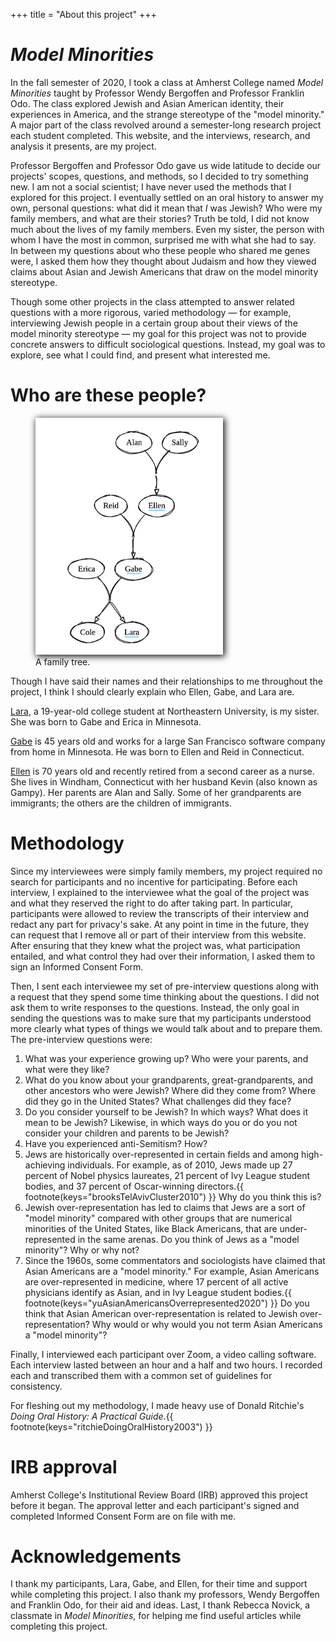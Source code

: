 +++
title = "About this project"
+++

# *Model Minorities*

In the fall semester of 2020, I took a class at Amherst College named *Model Minorities* taught by Professor Wendy Bergoffen and Professor Franklin Odo.
The class explored Jewish and Asian American identity, their experiences in America, and the strange stereotype of the "model minority." 
A major part of the class revolved around a semester-long research project each student completed.
This website, and the interviews, research, and analysis it presents, are my project.

Professor Bergoffen and Professor Odo gave us wide latitude to decide our projects' scopes, questions, and methods, so I decided to try something new.
I am not a social scientist; I have never used the methods that I explored for this project.
I eventually settled on an oral history to answer my own, personal questions: what did it mean that *I* was Jewish?
Who were my family members, and what are their stories?
Truth be told, I did not know much about the lives of my family members.
Even my sister, the person with whom I have the most in common, surprised me with what she had to say.
In between my questions about who these people who shared me genes were, I asked them how they thought about Judaism and how they viewed claims about Asian and Jewish Americans that draw on the model minority stereotype.

Though some other projects in the class attempted to answer related questions with a more rigorous, varied methodology — for example, interviewing Jewish people in a certain group about their views of the model minority stereotype — my goal for this project was not to provide concrete answers to difficult sociological questions.
Instead, my goal was to explore, see what I could find, and present what interested me.

# Who are these people?

<figure class="image is-pulled-right" style="max-width: 40%; min-width: 300px; margin-top: 0px; display:block;">
  <img src="/image/tree.png" style="box-shadow: 2px 2px 10px 1px;">
  <figcaption>A family tree.</figcaption>
</figure>

Though I have said their names and their relationships to me throughout the project, I think I should clearly explain who Ellen, Gabe, and Lara are.

[Lara](@/transcripts/lara.md), a 19-year-old college student at Northeastern University, is my sister.
She was born to Gabe and Erica in Minnesota.

[Gabe](@/transcripts/gabe.md) is 45 years old and works for a large San Francisco software company from home in Minnesota.
He was born to Ellen and Reid in Connecticut.

[Ellen](@/transcripts/ellen.md) is 70 years old and recently retired from a second career as a nurse.
She lives in Windham, Connecticut with her husband Kevin (also known as Gampy).
Her parents are Alan and Sally.
Some of her grandparents are immigrants; the others are the children of immigrants.

# Methodology

Since my interviewees were simply family members, my project required no search for participants and no incentive for participating.
Before each interview, I explained to the interviewee what the goal of the project was and what they reserved the right to do after taking part.
In particular, participants were allowed to review the transcripts of their interview and redact any part for privacy's sake.
At any point in time in the future, they can request that I remove all or part of their interview from this website.
After ensuring that they knew what the project was, what participation entailed, and what control they had over their information, I asked them to sign an Informed Consent Form.

Then, I sent each interviewee my set of pre-interview questions along with a request that they spend some time thinking about the questions.
I did not ask them to write responses to the questions.
Instead, the only goal in sending the questions was to make sure that my participants understood more clearly what types of things we would talk about and to prepare them.
The pre-interview questions were:

1. What was your experience growing up? Who were your parents, and what were they like?
2. What do you know about your grandparents, great-grandparents, and other ancestors who were Jewish? Where did they come from? Where did they go in the United States? What challenges did they face?
3. Do you consider yourself to be Jewish? In which ways? What does it mean to be Jewish? Likewise, in which ways do you or do you not consider your children and parents to be Jewish?
4. Have you experienced anti-Semitism? How?
5. Jews are historically over-represented in certain fields and among high-achieving individuals. For example, as of 2010, Jews made up 27 percent of Nobel physics laureates, 21 percent of Ivy League student bodies, and 37 percent of Oscar-winning directors.{{ footnote(keys="brooksTelAvivCluster2010") }} Why do you think this is?
6. Jewish over-representation has led to claims that Jews are a sort of "model minority" compared with other groups that are numerical minorities of the United States, like Black Americans, that are under-represented in the same arenas. Do you think of Jews as a "model minority"? Why or why not?
7. Since the 1960s, some commentators and sociologists have claimed that Asian Americans are a "model minority." For example, Asian Americans are over-represented in medicine, where 17 percent of all active physicians identify as Asian, and in Ivy League student bodies.{{ footnote(keys="yuAsianAmericansOverrepresented2020") }} Do you think that Asian American over-representation is related to Jewish over-representation? Why would or why would you not term Asian Americans a "model minority"?

Finally, I interviewed each participant over Zoom, a video calling software.
Each interview lasted between an hour and a half and two hours.
I recorded each and transcribed them with a common set of guidelines for consistency.

For fleshing out my methodology, I made heavy use of Donald Ritchie's *Doing Oral History: A Practical Guide*.{{ footnote(keys="ritchieDoingOralHistory2003") }}

# IRB approval

Amherst College's Institutional Review Board (IRB) approved this project before it began.
The approval letter and each participant's signed and completed Informed Consent Form are on file with me.

# Acknowledgements

I thank my participants, Lara, Gabe, and Ellen, for their time and support while completing this project.
I also thank my professors, Wendy Bergoffen and Franklin Odo, for their aid and ideas.
Last, I thank Rebecca Novick, a classmate in *Model Minorities*, for helping me find useful articles while completing this project.
